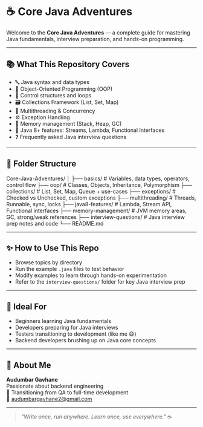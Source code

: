 # ☕ Core Java Adventures

Welcome to the **Core Java Adventures** — a complete guide for mastering Java fundamentals, interview preparation, and hands-on programming.

---

## 📚 What This Repository Covers

- 🔤 Java syntax and data types
- 🧱 Object-Oriented Programming (OOP)
- 🔄 Control structures and loops
- 🗃️ Collections Framework (List, Set, Map)
- 🧵 Multithreading & Concurrency
- ⚙️ Exception Handling
- 🧠 Memory management (Stack, Heap, GC)
- 📌 Java 8+ features: Streams, Lambda, Functional Interfaces
- ❓ Frequently asked Java interview questions

---

## 📁 Folder Structure
Core-Java-Adventures/
│
├── basics/ # Variables, data types, operators, control flow
├── oop/ # Classes, Objects, Inheritance, Polymorphism
├── collections/ # List, Set, Map, Queue + use-cases
├── exceptions/ # Checked vs Unchecked, custom exceptions
├── multithreading/ # Threads, Runnable, sync, locks
├── java8-features/ # Lambda, Stream API, Functional interfaces
├── memory-management/ # JVM memory areas, GC, strong/weak references
├── interview-questions/ # Java interview prep notes and code
└── README.md


---

## ✨ How to Use This Repo

- Browse topics by directory
- Run the example `.java` files to test behavior
- Modify examples to learn through hands-on experimentation
- Refer to the `interview-questions/` folder for key Java interview prep

---

## 📌 Ideal For

- Beginners learning Java fundamentals
- Developers preparing for Java interviews
- Testers transitioning to development (like me 😄)
- Backend developers brushing up on Java core concepts

---

## 👦 About Me

**Audumbar Gavhane**  
Passionate about backend engineering  
🔄 Transitioning from QA to full-time development  
📧 [audumbargavhane2@gmail.com](mailto:audumbargavhane2@gmail.com)

---

> _"Write once, run anywhere. Learn once, use everywhere."_ ☕
